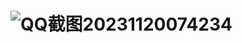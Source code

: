 # ![QQ截图20231120074234](https://github.com/intAV/djc/assets/38396198/8781d769-2020-466a-8b9d-d735a98d334a)
